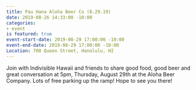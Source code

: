 ```yaml
---
title: Pau Hana Aloha Beer Co (8.29.19)
date: 2019-08-26 14:33:00 -10:00
categories:
- event
is featured: true
event-start-date: 2019-08-29 17:00:00 -10:00
event-end-date: 2019-08-29 17:00:00 -10:00
Location: 700 Queen Street, Honolulu, HI
---
```


Join with Indivisible Hawaii and friends to share good food, good beer and great conversation at 5pm, Thursday, August 29th at the Aloha Beer Company.  Lots of free parking up the ramp!  Hope to see you there!